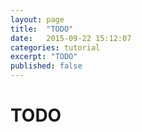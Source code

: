 ```yaml
---
layout: page
title:  "TODO"
date:   2015-09-22 15:12:07
categories: tutorial
excerpt: "TODO"
published: false
---
```


# TODO
